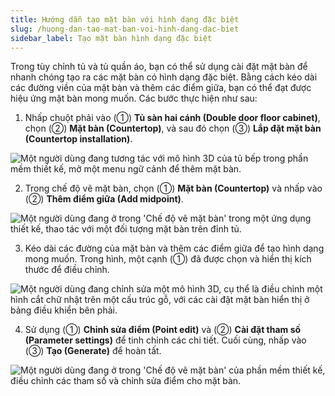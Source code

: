 ```yaml
---
title: Hướng dẫn tạo mặt bàn với hình dạng đặc biệt
slug: /huong-dan-tao-mat-ban-voi-hinh-dang-dac-biet
sidebar_label: Tạo mặt bàn hình dạng đặc biệt
---
```


Trong tùy chỉnh tủ và tủ quần áo, bạn có thể sử dụng cài đặt mặt bàn để nhanh chóng tạo ra các mặt bàn có hình dạng đặc biệt. Bằng cách kéo dài các đường viền của mặt bàn và thêm các điểm giữa, bạn có thể đạt được hiệu ứng mặt bàn mong muốn. Các bước thực hiện như sau:

1. Nhấp chuột phải vào (①) **Tủ sàn hai cánh (Double door floor cabinet)**, chọn (②) **Mặt bàn (Countertop)**, và sau đó chọn (③) **Lắp đặt mặt bàn (Countertop installation)**.

![Một người dùng đang tương tác với mô hình 3D của tủ bếp trong phần mềm thiết kế, mở một menu ngữ cảnh để thêm mặt bàn.](https://storage.googleapis.com/jegavn_kb/image_jegavn/558.1.jpg)

2. Trong chế độ vẽ mặt bàn, chọn (①) **Mặt bàn (Countertop)** và nhấp vào (②) **Thêm điểm giữa (Add midpoint)**.

![Một người dùng đang ở trong 'Chế độ vẽ mặt bàn' trong một ứng dụng thiết kế, thao tác với một đối tượng mặt bàn trên đỉnh tủ.](https://storage.googleapis.com/jegavn_kb/image_jegavn/558.2.jpg)

3. Kéo dài các đường của mặt bàn và thêm các điểm giữa để tạo hình dạng mong muốn. Trong hình, một cạnh (①) đã được chọn và hiển thị kích thước để điều chỉnh.

![Một người dùng đang chỉnh sửa một mô hình 3D, cụ thể là điều chỉnh một hình cắt chữ nhật trên một cấu trúc gỗ, với các cài đặt mặt bàn hiển thị ở bảng điều khiển bên phải.](https://storage.googleapis.com/jegavn_kb/image_jegavn/558.3.jpg)

4. Sử dụng (①) **Chỉnh sửa điểm (Point edit)** và (②) **Cài đặt tham số (Parameter settings)** để tinh chỉnh các chi tiết. Cuối cùng, nhấp vào (③) **Tạo (Generate)** để hoàn tất.

![Một người dùng đang ở trong 'Chế độ vẽ mặt bàn' của phần mềm thiết kế, điều chỉnh các tham số và chỉnh sửa điểm cho mặt bàn.](https://storage.googleapis.com/jegavn_kb/image_jegavn/558.4.jpg)